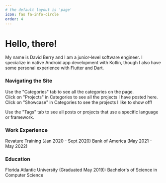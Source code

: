 ```yaml
---
# the default layout is 'page'
icon: fas fa-info-circle
order: 4
---
```

<!-- 
> Add Markdown syntax content to file `_tabs/about.md`{: .filepath } and it will show up on this page.
{: .prompt-tip } 
-->

# Hello, there!

My name is David Berry and I am a junior-level software engineer.
I specialize in native Android app development with Kotlin, though I also have some personal experience with Flutter and Dart.

### Navigating the Site
Use the "Categories" tab to see all the categories on the page. <br>
Click on "Projects" in Categories to see all the projects I have posted here. <br>
Click on "Showcase" in Categories to see the projects I like to show off! <br>

Use the "Tags" tab to see all posts or projects that use a specific language or framework.

### Work Experience
Revature Training (Jan 2020 - Sept 2020)
Bank of America (May 2021 - May 2022)

### Education
Florida Atlantic University (Graduated May 2019): Bachelor's of Science in Computer Science

